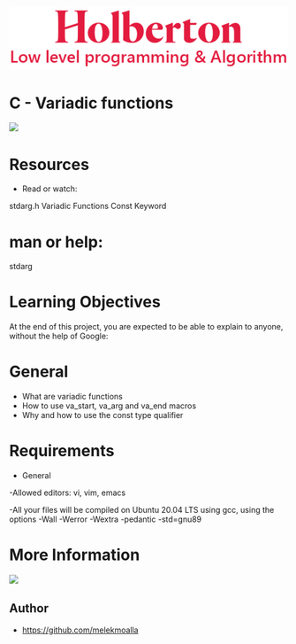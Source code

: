 <div align=center>  
    <img  
    style="text-align:center"  
    src="https://raw.githubusercontent.com/coding-max/hbtn_config/main/assets/head_low-level.png"/>  
</div>


# C - Variadic functions
<img src="
https://encrypted-tbn0.gstatic.com/images?q=tbn:ANd9GcSouW6sDjJODWy1S4UddOqGzYZBpKUatjUERw&usqp=CAU"/>
# Resources

* Read or watch:

stdarg.h
Variadic Functions
Const Keyword
# man or help:

stdarg
# Learning Objectives
At the end of this project, you are expected to be able to explain to anyone, without the help of Google:

# General
* What are variadic functions
* How to use va_start, va_arg and va_end macros
* Why and how to use the const type qualifier

# Requirements
* General

-Allowed editors: vi, vim, emacs

-All your files will be compiled on Ubuntu 20.04 LTS using gcc, using the options -Wall -Werror -Wextra -pedantic -std=gnu89

# More Information 
<img src="https://encrypted-tbn0.gstatic.com/images?q=tbn:ANd9GcRWzaOwDJ_EHeV2YLXc8AWHCrR_ks6jkqOCEg&usqp=CAU"/>

## Author

- https://github.com/melekmoalla